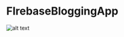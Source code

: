 # FIrebaseBloggingApp
![alt text](https://drive.google.com/open?id=1lla-jCUUWzfKiLjovX1zw2_znCcuRHfH)
